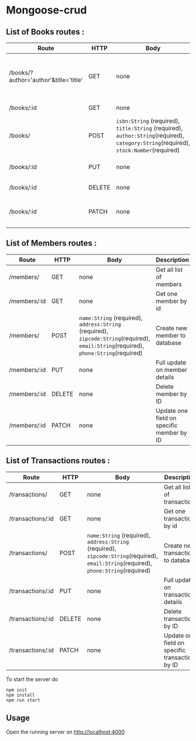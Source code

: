 # Mongoose-crud

## List of Books routes : ##
Route | HTTP |  Body | Description
----- | ----- | ----- | -----
/books/?author='author'&title='title' | GET  | none | Get all list of books or by querying  based on Author or Title
/books/:id | GET | none | Get one book by id
/books/ | POST | `isbn:String` (required), `title:String` (required), `author:String`(required), `category:String`(required), `stock:Number`(required) | Create new book to database
/books/:id | PUT | none | Full update on book details
/books/:id| DELETE | none | Delete book by ID
/books/:id| PATCH | none | Update one field on specific book by ID

## List of Members routes : ##
Route | HTTP |  Body | Description
----- | ----- | ----- | -----
/members/ | GET  | none | Get all list of members
/members/:id | GET | none | Get one member by id
/members/ | POST | `name:String` (required), `address:String` (required), `zipcode:String`(required), `email:String`(required), `phone:String`(required) | Create new member to database
/members/:id | PUT | none | Full update on member details
/members/:id| DELETE | none | Delete member by ID
/members/:id| PATCH | none | Update one field on specific member by ID

## List of Transactions routes : ##
Route | HTTP |  Body | Description
----- | ----- | ----- | -----
/transactions/ | GET  | none | Get all list of transactions
/transactions/:id | GET | none | Get one transaction by id
/transactions/ | POST | `name:String` (required), `address:String` (required), `zipcode:String`(required), `email:String`(required), `phone:String`(required) | Create new transaction to database
/transactions/:id | PUT | none | Full update on transaction details
/transactions/:id| DELETE | none | Delete transaction by ID
/transactions/:id| PATCH | none | Update one field on specific transaction by ID

To start the server do
```
npm init
npm install
npm run start
```

## Usage
Open the running server on [http://localhost:4000](http://localhost:4000) 
